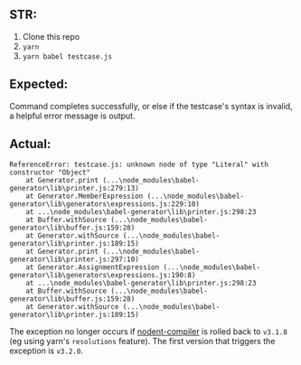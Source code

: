 ## STR:

1. Clone this repo
2. `yarn`
3. `yarn babel testcase.js`

## Expected:

Command completes successfully, or else if the testcase's syntax is invalid,
a helpful error message is output.

## Actual:

```
ReferenceError: testcase.js: unknown node of type "Literal" with constructor "Object"
    at Generator.print (...\node_modules\babel-generator\lib\printer.js:279:13)
    at Generator.MemberExpression (...\node_modules\babel-generator\lib\generators\expressions.js:229:10)
    at ...\node_modules\babel-generator\lib\printer.js:298:23
    at Buffer.withSource (...\node_modules\babel-generator\lib\buffer.js:159:28)
    at Generator.withSource (...\node_modules\babel-generator\lib\printer.js:189:15)
    at Generator.print (...\node_modules\babel-generator\lib\printer.js:297:10)
    at Generator.AssignmentExpression (...\node_modules\babel-generator\lib\generators\expressions.js:190:8)
    at ...\node_modules\babel-generator\lib\printer.js:298:23
    at Buffer.withSource (...\node_modules\babel-generator\lib\buffer.js:159:28)
    at Generator.withSource (...\node_modules\babel-generator\lib\printer.js:189:15)
```

The exception no longer occurs if [nodent-compiler](https://github.com/MatAtBread/nodent-compiler)
is rolled back to `v3.1.8` (eg using yarn's `resolutions` feature). The first version that
triggers the exception is `v3.2.0`.
